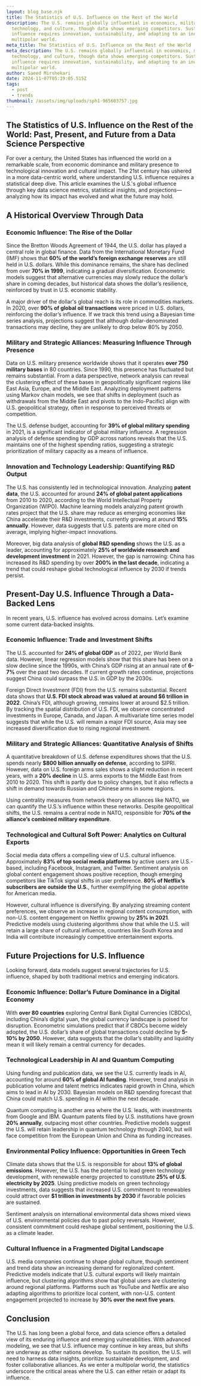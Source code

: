 ```yaml
---
layout: blog_base.njk
title: The Statistics of U.S. Influence on the Rest of the World
description: The U.S. remains globally influential in economics, military,
  technology, and culture, though data shows emerging competitors. Sustaining
  influence requires innovation, sustainability, and adapting to an increasingly
  multipolar world.
meta_title: The Statistics of U.S. Influence on the Rest of the World
meta_description: The U.S. remains globally influential in economics, military,
  technology, and culture, though data shows emerging competitors. Sustaining
  influence requires innovation, sustainability, and adapting to an increasingly
  multipolar world.
author: Saeed Mirshekari
date: 2024-11-07T05:19:05.515Z
tags:
  - post
  - trends
thumbnail: /assets/img/uploads/sph1-965603757.jpg
---
```



## The Statistics of U.S. Influence on the Rest of the World: Past, Present, and Future from a Data Science Perspective

For over a century, the United States has influenced the world on a remarkable scale, from economic dominance and military presence to technological innovation and cultural impact. The 21st century has ushered in a more data-centric world, where understanding U.S. influence requires a statistical deep dive. This article examines the U.S.'s global influence through key data science metrics, statistical insights, and projections—analyzing how its impact has evolved and what the future may hold.

## A Historical Overview Through Data

### Economic Influence: The Rise of the Dollar

Since the Bretton Woods Agreement of 1944, the U.S. dollar has played a central role in global finance. Data from the International Monetary Fund (IMF) shows that **60% of the world’s foreign exchange reserves** are still held in U.S. dollars. While this dominance remains, the share has declined from over **70% in 1999**, indicating a gradual diversification. Econometric models suggest that alternative currencies may slowly reduce the dollar’s share in coming decades, but historical data shows the dollar’s resilience, reinforced by trust in U.S. economic stability.

A major driver of the dollar's global reach is its role in commodities markets. In 2020, over **90% of global oil transactions** were priced in U.S. dollars, reinforcing the dollar’s influence. If we track this trend using a Bayesian time series analysis, projections suggest that although dollar-denominated transactions may decline, they are unlikely to drop below 80% by 2050.

### Military and Strategic Alliances: Measuring Influence Through Presence

Data on U.S. military presence worldwide shows that it operates **over 750 military bases** in 80 countries. Since 1990, this presence has fluctuated but remains substantial. From a data perspective, network analysis can reveal the clustering effect of these bases in geopolitically significant regions like East Asia, Europe, and the Middle East. Analyzing deployment patterns using Markov chain models, we see that shifts in deployment (such as withdrawals from the Middle East and pivots to the Indo-Pacific) align with U.S. geopolitical strategy, often in response to perceived threats or competition.

The U.S. defense budget, accounting for **39% of global military spending** in 2021, is a significant indicator of global military influence. A regression analysis of defense spending by GDP across nations reveals that the U.S. maintains one of the highest spending ratios, suggesting a strategic prioritization of military capacity as a means of influence.

### Innovation and Technology Leadership: Quantifying R&D Output

The U.S. has consistently led in technological innovation. Analyzing **patent data**, the U.S. accounted for around **24% of global patent applications** from 2010 to 2020, according to the World Intellectual Property Organization (WIPO). Machine learning models analyzing patent growth rates project that the U.S. share may reduce as emerging economies like China accelerate their R&D investments, currently growing at around **15% annually**. However, data suggests that U.S. patents are more cited on average, implying higher-impact innovations.

Moreover, big data analysis of **global R&D spending** shows the U.S. as a leader, accounting for approximately **25% of worldwide research and development investment** in 2021. However, the gap is narrowing: China has increased its R&D spending by over **200% in the last decade**, indicating a trend that could reshape global technological influence by 2030 if trends persist.

## Present-Day U.S. Influence Through a Data-Backed Lens

In recent years, U.S. influence has evolved across domains. Let’s examine some current data-backed insights.

### Economic Influence: Trade and Investment Shifts

The U.S. accounted for **24% of global GDP** as of 2022, per World Bank data. However, linear regression models show that this share has been on a slow decline since the 1990s, with China’s GDP rising at an annual rate of **6-7%** over the past two decades. If current growth rates continue, projections suggest China could surpass the U.S. in GDP by the 2030s.

Foreign Direct Investment (FDI) from the U.S. remains substantial. Recent data shows that **U.S. FDI stock abroad was valued at around $6 trillion in 2022**. China’s FDI, although growing, remains lower at around $2.5 trillion. By tracking the spatial distribution of U.S. FDI, we observe concentrated investments in Europe, Canada, and Japan. A multivariate time series model suggests that while the U.S. will remain a major FDI source, Asia may see increased diversification due to rising regional investment.

### Military and Strategic Alliances: Quantitative Analysis of Shifts

A quantitative breakdown of U.S. defense expenditures shows that the U.S. spends nearly **$800 billion annually on defense**, according to SIPRI. However, data on U.S. foreign arms sales shows a slight reduction in recent years, with a **20% decline** in U.S. arms exports to the Middle East from 2010 to 2020. This shift is partly due to policy changes, but it also reflects a shift in demand towards Russian and Chinese arms in some regions.

Using centrality measures from network theory on alliances like NATO, we can quantify the U.S.’s influence within these networks. Despite geopolitical shifts, the U.S. remains a central node in NATO, responsible for **70% of the alliance’s combined military expenditure**.

### Technological and Cultural Soft Power: Analytics on Cultural Exports

Social media data offers a compelling view of U.S. cultural influence. Approximately **83% of top social media platforms** by active users are U.S.-based, including Facebook, Instagram, and Twitter. Sentiment analysis on global content engagement shows positive reception, though emerging competitors like TikTok signal shifts in user preference. **80% of Netflix’s subscribers are outside the U.S.**, further exemplifying the global appetite for American media.

However, cultural influence is diversifying. By analyzing streaming content preferences, we observe an increase in regional content consumption, with non-U.S. content engagement on Netflix growing by **25% in 2021**. Predictive models using clustering algorithms show that while the U.S. will retain a large share of cultural influence, countries like South Korea and India will contribute increasingly competitive entertainment exports.

## Future Projections for U.S. Influence

Looking forward, data models suggest several trajectories for U.S. influence, shaped by both traditional metrics and emerging indicators.

### Economic Influence: Dollar’s Future Dominance in a Digital Economy

With **over 80 countries** exploring Central Bank Digital Currencies (CBDCs), including China’s digital yuan, the global currency landscape is poised for disruption. Econometric simulations predict that if CBDCs become widely adopted, the U.S. dollar’s share of global transactions could decline by **5-10% by 2050**. However, data suggests that the dollar’s stability and liquidity mean it will likely remain a central currency for decades.

### Technological Leadership in AI and Quantum Computing

Using funding and publication data, we see the U.S. currently leads in AI, accounting for around **60% of global AI funding**. However, trend analysis in publication volume and talent metrics indicates rapid growth in China, which aims to lead in AI by 2030. Bayesian models on R&D spending forecast that China could match U.S. spending in AI within the next decade.

Quantum computing is another area where the U.S. leads, with investments from Google and IBM. Quantum patents filed by U.S. institutions have grown **20% annually**, outpacing most other countries. Predictive models suggest the U.S. will retain leadership in quantum technology through 2040, but will face competition from the European Union and China as funding increases.

### Environmental Policy Influence: Opportunities in Green Tech

Climate data shows that the U.S. is responsible for about **13% of global emissions**. However, the U.S. has the potential to lead green technology development, with renewable energy projected to constitute **25% of U.S. electricity by 2025**. Using predictive models on green technology investments, data suggests that increased U.S. commitment to renewables could attract over **$1 trillion in investments by 2030** if favorable policies are sustained.

Sentiment analysis on international environmental data shows mixed views of U.S. environmental policies due to past policy reversals. However, consistent commitment could reshape global sentiment, positioning the U.S. as a climate leader.

### Cultural Influence in a Fragmented Digital Landscape

U.S. media companies continue to shape global culture, though sentiment and trend data show an increasing demand for regionalized content. Predictive models indicate that U.S. cultural exports will likely maintain influence, but clustering algorithms show that global users are clustering around regional platforms. Platforms such as YouTube and Netflix are also adapting algorithms to prioritize local content, with non-U.S. content engagement projected to increase by **30% over the next five years**.

## Conclusion

The U.S. has long been a global force, and data science offers a detailed view of its enduring influence and emerging vulnerabilities. With advanced modeling, we see that U.S. influence may continue in key areas, but shifts are underway as other nations develop. To sustain its position, the U.S. will need to harness data insights, prioritize sustainable development, and foster collaborative alliances. As we enter a multipolar world, the statistics underscore the critical areas where the U.S. can either retain or adapt its influence.